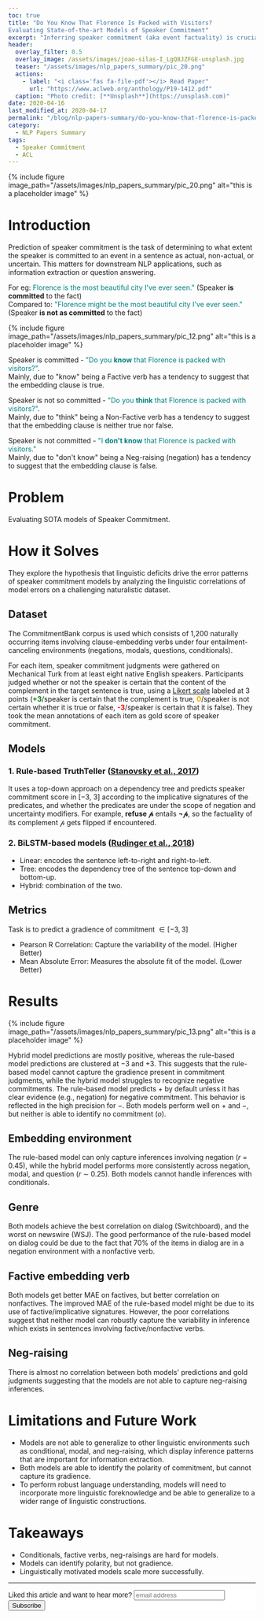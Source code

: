 ```yaml
---
toc: true
title: "Do You Know That Florence Is Packed with Visitors? 
Evaluating State-of-the-art Models of Speaker Commitment"
excerpt: "Inferring speaker commitment (aka event factuality) is crucial for information extraction and question answering."
header:
  overlay_filter: 0.5
  overlay_image: /assets/images/joao-silas-I_LgQ8JZFGE-unsplash.jpg
  teaser: "/assets/images/nlp_papers_summary/pic_20.png"
  actions:
    - label: "<i class='fas fa-file-pdf'></i> Read Paper"
      url: "https://www.aclweb.org/anthology/P19-1412.pdf"  
  caption: "Photo credit: [**Unsplash**](https://unsplash.com)"
date: 2020-04-16 
last_modified_at: 2020-04-17
permalink: "/blog/nlp-papers-summary/do-you-know-that-florence-is-packed-with-visitors%3F-evaluating-state-of-the-art-models-of-speaker-commitment/"
category: 
  - NLP Papers Summary
tags:
  - Speaker Commitment
  - ACL    
---
```

{% include figure image_path="/assets/images/nlp_papers_summary/pic_20.png"
 alt="this is a placeholder image" %}

# Introduction
Prediction of speaker commitment is the task of determining to what extent the speaker is 
committed to an event in a sentence as actual, non-actual, or uncertain. This matters for downstream
NLP applications, such as information extraction or question answering.

For eg: <span style="color:teal">Florence is the most beautiful city I've ever seen."</span> (Speaker **is committed** to the fact)<br>Compared to:
<span style="color:teal">"Florence might be the most beautiful city I've ever seen."</span> (Speaker **is not as committed** to the fact)

{% include figure image_path="/assets/images/nlp_papers_summary/pic_12.png"
 alt="this is a placeholder image" %}

Speaker is committed - <span style="color:teal">"Do you **know** that Florence is packed with visitors?"</span>.<br> 
Mainly, due to "know" being a Factive verb has a tendency to suggest that the embedding clause is true.<br>

Speaker is not so committed - <span style="color:teal">"Do you **think** that Florence is packed with visitors?"</span>.<br>
Mainly, due to "think" being a Non-Factive verb has a tendency to suggest that the embedding clause is neither true nor false.

Speaker is not committed -  <span style="color:teal">"I **don't know** that Florence is packed with visitors."</span><br>
Mainly, due to "don't know" being a Neg-raising (negation) has a tendency to suggest that the embedding clause is false.

# Problem
Evaluating SOTA models of Speaker Commitment.

# How it Solves
They explore the hypothesis that linguistic deficits drive the error patterns of speaker commitment 
models by analyzing the linguistic correlations of model errors on a challenging naturalistic dataset.

## Dataset
The CommitmentBank corpus is used which consists of 1,200 naturally occurring items involving clause-embedding
verbs under four entailment-canceling environments (negations, modals, questions, conditionals).

For each item, speaker commitment judgments were gathered on Mechanical Turk from at least eight 
native English speakers. Participants judged whether or not the speaker is certain that the 
content of the complement in the target sentence is true, using a [Likert scale](https://en.wikipedia.org/wiki/Likert_scale)
labeled at 3 points 
(<span style='color:green;'>**+3**</span>/speaker is certain that the complement is true, 
<span style='color:orange;'>**0**</span>/speaker is not certain whether 
it is true or false, <span style='color:red;'>**-3**</span>/speaker is certain that it is false). 
They took the mean annotations of each item as gold score of speaker commitment.

## Models
### 1. Rule-based TruthTeller ([Stanovsky et al., 2017](https://www.aclweb.org/anthology/P17-2056.pdf))

It uses a top-down approach on a dependency tree and predicts speaker commitment score in [−3, 3] 
according to the implicative signatures of the predicates, and whether the predicates are under the 
scope of negation and uncertainty modifiers. For example, **refuse $\mathcal{p}$** entails **$\neg{\mathcal{p}}$**, 
so the factuality of its complement $\mathcal{p}$ gets flipped if encountered.

### 2. BiLSTM-based models ([Rudinger et al., 2018](https://www.aclweb.org/anthology/N18-1067.pdf))

* Linear: encodes the sentence left-to-right and right-to-left.
* Tree: encodes the dependency tree of the sentence top-down and bottom-up.
* Hybrid: combination of the two.

## Metrics
Task is to predict a gradience of commitment  $\in [-3, 3]$
* Pearson R Correlation: Capture the variability of the model. (Higher Better)
* Mean Absolute Error: Measures the absolute fit of the model. (Lower Better)

# Results
{% include figure image_path="/assets/images/nlp_papers_summary/pic_13.png"
 alt="this is a placeholder image" %}

Hybrid model predictions are mostly positive, whereas the rule-based model predictions are clustered at −3
and +3. This suggests that the rule-based model cannot capture the gradience present in commitment judgments, 
while the hybrid model struggles to recognize negative commitments. The rule-based model predicts $+$ by default 
unless it has clear evidence (e.g., negation) for negative commitment. This behavior is reflected in the 
high precision for $-$. Both models perform well on $+$ and $-$, but neither is able to identify no commitment ($o$).

## Embedding environment
The rule-based model can only capture inferences involving negation ($r$ = 0.45), while the hybrid model
performs more consistently across negation, modal, and question ($r$ ∼ 0.25). Both models
cannot handle inferences with conditionals.

## Genre
Both models achieve the best correlation on dialog (Switchboard), and the worst on
newswire (WSJ). The good performance of the rule-based model on dialog could be due to the
fact that 70% of the items in dialog are in a negation environment with a nonfactive verb.

## Factive embedding verb
Both models get better MAE on factives, but better correlation on nonfactives. The improved MAE of
the rule-based model might be due to its use of factive/implicative signatures. However, the poor
correlations suggest that neither model can robustly capture the variability in inference which
exists in sentences involving factive/nonfactive verbs.

## Neg-raising
There is almost no correlation between both models' predictions and gold judgments
suggesting that the models are not able to capture neg-raising inferences. 

# Limitations and Future Work
* Models are not able to generalize to other linguistic environments such as conditional, modal,
and neg-raising, which display inference patterns that are important for information extraction. 
* Both models are able to identify the polarity of commitment, but cannot capture its gradience. 
* To perform robust  language understanding, models will need to incorporate more linguistic foreknowledge and be able to generalize
to a wider range of linguistic constructions.
 
# Takeaways
* Conditionals, factive verbs, neg-raisings are hard for models.
* Models can identify polarity, but not gradience.
* Linguistically motivated models scale more successfully.

---
<!-- Begin Mailchimp Signup Form -->
<link href="//cdn-images.mailchimp.com/embedcode/horizontal-slim-10_7.css" rel="stylesheet" type="text/css">
<style type="text/css">
	#mc_embed_signup{background:#fff; clear:left; font:14px Helvetica,Arial,sans-serif; width:100%;}
	/* Add your own Mailchimp form style overrides in your site stylesheet or in this style block.
	   We recommend moving this block and the preceding CSS link to the HEAD of your HTML file. */
</style>
<div id="mc_embed_signup">
<form action="https://github.us19.list-manage.com/subscribe/post?u=011e5e92fe856b3d318b414ad&amp;id=f8ae890e5c" method="post" id="mc-embedded-subscribe-form" name="mc-embedded-subscribe-form" class="validate" target="_blank" novalidate>
    <div id="mc_embed_signup_scroll">
	<label for="mce-EMAIL">Liked this article and want to hear more?</label>
	<input type="email" value="" name="EMAIL" class="email" id="mce-EMAIL" placeholder="email address" required>
    <!-- real people should not fill this in and expect good things - do not remove this or risk form bot signups-->
    <div style="position: absolute; left: -5000px;" aria-hidden="true"><input type="text" name="b_92fe86c389878585bc87837e8_50543deff9" tabindex="-1" value=""></div>
    <div class="clear"><input type="submit" value="Subscribe" name="subscribe" id="mc-embedded-subscribe" class="button"></div>
    </div>
</form>
</div>
<!--End mc_embed_signup-->
